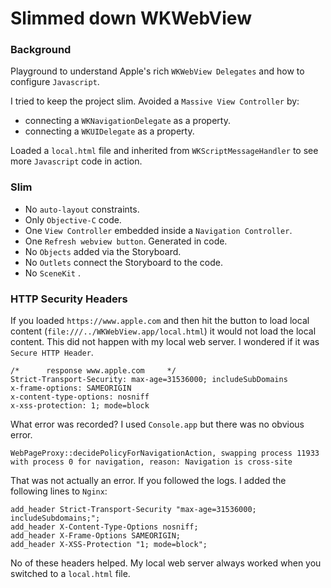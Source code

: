 # Slimmed down WKWebView
### Background
Playground to understand Apple's rich `WKWebView Delegates` and how to configure `Javascript`.  

I tried to keep the project slim.  Avoided a  `Massive View Controller` by:

- connecting a  `WKNavigationDelegate` as a property.
- connecting a  `WKUIDelegate` as a property.

Loaded a `local.html` file and inherited from `WKScriptMessageHandler` to see more `Javascript` code in action.

### Slim
- No `auto-layout` constraints.
- Only `Objective-C` code.
- One `View Controller` embedded inside a `Navigation Controller`.
- One `Refresh webview button`. Generated in code.
- No `Objects` added via the Storyboard.
- No `Outlets` connect the Storyboard to the code.
- No `SceneKit` .

### HTTP Security Headers
If you loaded `https://www.apple.com` and then hit the button to load local content (`file:///../WKWebView.app/local.html`) it would not load the local content.  This did not happen with my local web server.  I wondered if it was `Secure HTTP Header`.

```
/*      response www.apple.com     */
Strict-Transport-Security: max-age=31536000; includeSubDomains
x-frame-options: SAMEORIGIN
x-content-type-options: nosniff
x-xss-protection: 1; mode=block
```
What error was recorded?  I used `Console.app` but there was no obvious error. 
```
WebPageProxy::decidePolicyForNavigationAction, swapping process 11933 with process 0 for navigation, reason: Navigation is cross-site
```
That was not actually an error.  If you followed the logs.  I added the following lines to `Nginx`:
```
add_header Strict-Transport-Security "max-age=31536000; includeSubdomains;";
add_header X-Content-Type-Options nosniff;
add_header X-Frame-Options SAMEORIGIN;
add_header X-XSS-Protection "1; mode=block";
```
No of these headers helped. My local web server always worked when you switched to a `local.html` file.



